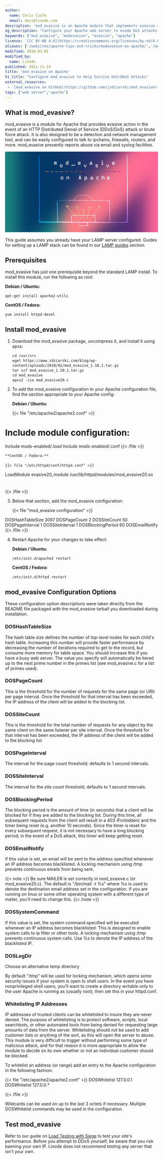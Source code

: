 ```yaml
---
author:
  name: Chris Ciufo
  email: docs@linode.com
description: 'mod_evasive is an Apache module that implements evasive action to mitigate the effects of a DoS attack.'
og_description: "Configure your Apache web server to evade DoS attacks with mod_evasive."
keywords: ["mod_evasive", "modevasive", "evasive", "apache"]
license: '[CC BY-ND 4.0](https://creativecommons.org/licenses/by-nd/4.0)'
aliases: ['/websites/apache-tips-and-tricks/modevasive-on-apache/','/web-servers/apache/mod-evasive/']
modified: 2018-03-01
modified_by:
  name: Linode
published: 2011-11-14
title: 'mod_evasive on Apache'
h1_title: "Configure mod_evasive to Help Survive DoS/DDoS Attacks"
external_resources:
 - '[mod_evasive on GitHub](https://github.com/jzdziarski/mod_evasive)'
tags: ["web server","apache"]
---
```


## What is mod_evasive?

mod_evasive is a module for Apache that provides evasive action in the event of an HTTP Distributed Denial of Service (DDoS/DoS) attack or brute force attack. It is also designed to be a detection and network management tool, and can be easily configured to talk to ipchains, firewalls, routers, and more. mod_evasive presently reports abuse via email and syslog facilities.

![mod_evasive on Apache](mod_evasive.png "mod_evasive on Apache")

This guide assumes you already have your LAMP server configured. Guides for setting up a LAMP stack can be found in our [LAMP guides](/docs/lamp-guides) section.

## Prerequisites

mod_evasive has just one prerequisite beyond the standard LAMP install. To install this module, run the following as root:

**Debian / Ubuntu:**

    apt-get install apache2-utils

**CentOS / Fedora:**

    yum install httpd-devel

## Install mod_evasive

1.  Download the mod_evasive package, uncompress it, and install it using apxs:

        cd /usr/src
        wget https://www.zdziarski.com/blog/wp-content/uploads/2010/02/mod_evasive_1.10.1.tar.gz
        tar xzf mod_evasive_1.10.1.tar.gz
        cd mod_evasive
        apxs2 -cia mod_evasive20.c

2.  To add the mod_evasive configuration to your Apache configuration file, find the section appropriate to your Apache config:

    **Debian / Ubuntu:**

    {{< file "/etc/apache2/apache2.conf" >}}
# Include module configuration:
Include mods-enabled/*.load
Include mods-enabled/*.conf
{{< /file >}}

    **CentOS / Fedora:**

    {{< file "/etc/httpd/conf/httpd.conf" >}}
LoadModule evasive20_module /usr/lib/httpd/modules/mod_evasive20.so
#
{{< /file >}}

3.  Below that section, add the mod_evasive configuration:

    {{< file "mod_evasive configuration" >}}
<IfModule mod_evasive20.c>
    DOSHashTableSize 3097
    DOSPageCount 2
    DOSSiteCount 50
    DOSPageInterval 1
    DOSSiteInterval 1
    DOSBlockingPeriod 60
    DOSEmailNotify <someone@somewhere.com>
</IfModule>
{{< /file >}}

4.  Restart Apache for your changes to take effect:

    **Debian / Ubuntu:**

        /etc/init.d/apache2 restart

    **CentOS / Fedora:**

        /etc/init.d/httpd restart

## mod_evasive Configuration Options

These configuration option descriptions were taken directly from the README file packaged with the mod_evasive tarball you downloaded during installation.

### DOSHashTableSize

The hash table size defines the number of top-level nodes for each child's hash table. Increasing this number will provide faster performance by decreasing the number of iterations required to get to the record, but consume more memory for table space. You should increase this if you have a busy web server. The value you specify will automatically be tiered up to the next prime number in the primes list (see mod_evasive.c for a list of primes used).

### DOSPageCount

This is the threshold for the number of requests for the same page (or URI) per page interval. Once the threshold for that interval has been exceeded, the IP address of the client will be added to the blocking list.

### DOSSiteCount

This is the threshold for the total number of requests for any object by the same client on the same listener per site interval. Once the threshold for that interval has been exceeded, the IP address of the client will be added to the blocking list.

### DOSPageInterval

The interval for the page count threshold; defaults to 1 second intervals.

### DOSSiteInterval

The interval for the site count threshold; defaults to 1 second intervals.

### DOSBlockingPeriod

The blocking period is the amount of time (in seconds) that a client will be blocked for if they are added to the blocking list. During this time, all subsequent requests from the client will result in a 403 (Forbidden) and the timer being reset (e.g. another 10 seconds). Since the timer is reset for every subsequent request, it is not necessary to have a long blocking period; in the event of a DoS attack, this timer will keep getting reset.

### DOSEmailNotify

If this value is set, an email will be sent to the address specified whenever an IP address becomes blacklisted. A locking mechanism using /tmp prevents continuous emails from being sent.

 {{< note >}}
Be sure MAILER is set correctly in mod_evasive.c (or mod_evasive20.c). The default is "/bin/mail -t %s" where %s is used to denote the destination email address set in the configuration. If you are running on linux or some other operating system with a different type of mailer, you'll need to change this.
{{< /note >}}

### DOSSystemCommand

If this value is set, the system command specified will be executed whenever an IP address becomes blacklisted. This is designed to enable system calls to ip filter or other tools. A locking mechanism using /tmp prevents continuous system calls. Use %s to denote the IP address of the blacklisted IP.

### DOSLogDir

Choose an alternative temp directory

By default "/tmp" will be used for locking mechanism, which opens some security issues if your system is open to shell users. In the event you have nonprivileged shell users, you'll want to create a directory writable only to the user Apache is running as (usually root), then set this in your httpd.conf.

### Whitelisting IP Addresses

IP addresses of trusted clients can be whitelisted to insure they are never denied. The purpose of whitelisting is to protect software, scripts, local searchbots, or other automated tools from being denied for requesting large amounts of data from the server. Whitelisting should *not* be used to add customer lists or anything of the sort, as this will open the server to abuse. This module is very difficult to trigger without performing some type of malicious attack, and for that reason it is more appropriate to allow the module to decide on its own whether or not an individual customer should be blocked.

To whitelist an address (or range) add an entry to the Apache configuration in the following fashion:

{{< file "/etc/apache2/apache2.conf" >}}
DOSWhitelist 127.0.0.1
DOSWhitelist 127.0.0.*

{{< /file >}}

Wildcards can be used on up to the last 3 octets if necessary. Multiple DOSWhitelist commands may be used in the configuration.

## Test mod_evasive

Refer to our guide on [Load Testing with Siege](/docs/tools-reference/tools/load-testing-with-siege/) to test your site's performance. Before you attempt to DDoS yourself, be aware that you risk banning your own IP. Linode does not recommend testing any server that isn't your own.
